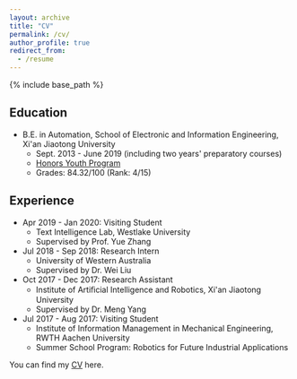 ```yaml
---
layout: archive
title: "CV"
permalink: /cv/
author_profile: true
redirect_from:
  - /resume
---
```


{% include base_path %}

## Education
* B.E. in Automation, School of Electronic and Information Engineering, Xi'an Jiaotong University
  * Sept. 2013 - June 2019  (including two years' preparatory courses)
  * [Honors Youth Program](https://en.wikipedia.org/wiki/Special_Class_for_the_Gifted_Young) 
  * Grades: 84.32/100 (Rank: 4/15)

<!--
Publication
======
To be add...
-->

## Experience

*  Apr 2019 - Jan 2020: Visiting Student
    * Text Intelligence Lab, Westlake University
    * Supervised by Prof. Yue Zhang
*  Jul 2018 - Sep 2018: Research Intern
    * University of Western Australia 
    * Supervised by Dr. Wei Liu
*  Oct 2017 - Dec 2017: Research Assistant  
    * Institute of Artiﬁcial Intelligence and Robotics, Xi'an Jiaotong University
    * Supervised by Dr. Meng Yang
*  Jul 2017 - Aug 2017: Visiting Student
    * Institute of Information Management in Mechanical Engineering, RWTH Aachen University
    * Summer School Program: Robotics for Future Industrial Applications


You can find my [CV](https://RingoS.github.io/files/Sen_Yang_CV.pdf) here. 


<!--
Education
======
* B.S. in GitHub, GitHub University, 2012
* M.S. in Jekyll, GitHub University, 2014
* Ph.D in Version Control Theory, GitHub University, 2018 (expected)

Work experience
======
* Summer 2015: Research Assistant
  * Github University
  * Duties included: Tagging issues
  * Supervisor: Professor Git

* Fall 2015: Research Assistant
  * Github University
  * Duties included: Merging pull requests
  * Supervisor: Professor Hub
  
Skills
======
* Skill 1
* Skill 2
  * Sub-skill 2.1
  * Sub-skill 2.2
  * Sub-skill 2.3
* Skill 3

Publications
======
  <ul>{% for post in site.publications %}
    {% include archive-single-cv.html %}
  {% endfor %}</ul>
  
Talks
======
  <ul>{% for post in site.talks %}
    {% include archive-single-talk-cv.html %}
  {% endfor %}</ul>
  
Teaching
======
  <ul>{% for post in site.teaching %}
    {% include archive-single-cv.html %}
  {% endfor %}</ul>
  
Service and leadership
======
* Currently signed in to 43 different slack teams
-->
